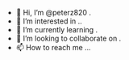- 👋 Hi, I’m @peterz820 .
- 👀 I’m interested in ..
- 🌱 I’m currently learning .
- 💞️ I’m looking to collaborate on .
- 📫 How to reach me ...

<!---
peterz820/peterz820 is a ✨ special ✨ repository because its `README.md` (this file) appears on your GitHub profile.
You can click the Preview link to take a look at your changes.
--->
